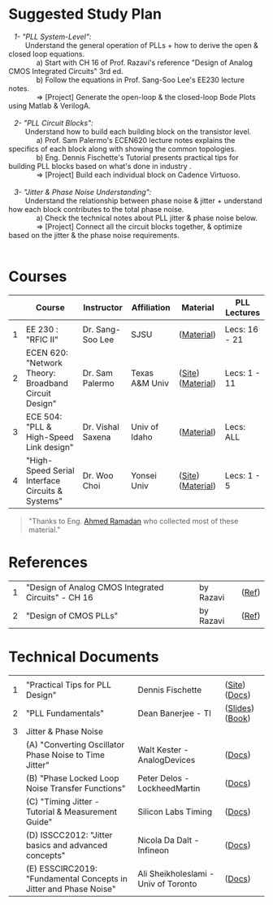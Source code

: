 # Suggested Study Plan
&ensp; *1- "PLL System-Level":* </br>
&ensp; &ensp; &ensp; Understand the general operation of PLLs + how to derive the open & closed loop equations. </br>
&ensp; &ensp; &ensp; &ensp; &ensp; a) Start with CH 16 of Prof. Razavi's reference "Design of Analog CMOS Integrated Circuits" 3rd ed. </br>
&ensp; &ensp; &ensp; &ensp; &ensp; b) Follow the equations in Prof. Sang-Soo Lee's EE230 lecture notes. </br>
&ensp; &ensp; &ensp; &ensp; &ensp; => [Project] Generate the open-loop & the closed-loop Bode Plots using Matlab & VerilogA. </br></br>
&ensp; *2- "PLL Circuit Blocks":* </br>
&ensp; &ensp; &ensp; Understand how to build each building block on the transistor level. </br>
&ensp; &ensp; &ensp; &ensp; &ensp; a) Prof. Sam Palermo's ECEN620 lecture notes explains the specifics of each block along with showing the common topologies. </br>
&ensp; &ensp; &ensp; &ensp; &ensp; b) Eng. Dennis Fischette's Tutorial presents practical tips for building PLL blocks based on what's done in industry . </br>
&ensp; &ensp; &ensp; &ensp; &ensp; => [Project] Build each individual block on Cadence Virtuoso. </br></br>
&ensp; *3- "Jitter & Phase Noise Understanding":* </br>
&ensp; &ensp; &ensp; Understand the relationship between phase noise & jitter + understand how each block contributes to the total phase noise. </br>
&ensp; &ensp; &ensp; &ensp; &ensp; a) Check the technical notes about PLL jitter & phase noise below. </br>
&ensp; &ensp; &ensp; &ensp; &ensp; => [Project] Connect all the circuit blocks together, & optimize based on the jitter & the phase noise requirements.</br></br>

# Courses
| | Course | Instructor | Affiliation | Material | PLL Lectures|
|---:|---|---|---|---|---|
|    |   |   |   |   |   |
| 1| EE 230 : "RFIC II"  | Dr. Sang-Soo Lee  | SJSU |([Material](https://drive.google.com/drive/folders/1WcP2svOrAle0cEzlL1oexYeuDEQjH5j9))| Lecs: 16 - 21 |
| 2| ECEN 620: "Network Theory: Broadband Circuit Design" | Dr. Sam Palermo   | Texas A&M Univ|([Site](https://people.engr.tamu.edu/spalermo/ecen620.html?fbclid=IwAR2SWKe_MPtf0ppmeYcn-hc3iDoC0JvFNAA6rgvxQDsvzCfM15htVaWEZuo)) ([Material](https://drive.google.com/drive/folders/1lpc9RQN0gua415adOnqK3tUChHH6Mqif?usp=sharing))| Lecs: 1 - 11 |
| 3| ECE 504: "PLL & High-Speed Link design"  | Dr. Vishal Saxena | Univ of Idaho |([Material](https://drive.google.com/drive/folders/176nN4prJmCzLWFan0TysT9ifXJiWUich?usp=sharing))| Lecs: ALL|
| 4| "High-Speed Serial Interface Circuits & Systems"  | Dr. Woo Choi | Yonsei Univ |([Site](http://tera.yonsei.ac.kr/class/2021_2_2/main.htm)) ([Material](https://drive.google.com/drive/folders/1vfblDuzH_SzOzE_7qD8c-JpRa6OSgap9?usp=drive_link))| Lecs: 1 - 5 |
> "Thanks to Eng. [Ahmed Ramadan](https://www.linkedin.com/in/ahmed-ramadan-70430914a/) who collected most of these material."

# References
|||||
|---:|---|---|---|
| 1|"Design of Analog CMOS Integrated Circuits" - CH 16    | by Razavi   | ([Ref](https://drive.google.com/file/d/14HT0R-oztZRAJbOOP0i4hZYRGIiUSPJD))|
| 2|"Design of CMOS PLLs"                                  |by Razavi    | ([Ref](https://drive.google.com/file/d/1pkin8NZktw55MCJYCk_KjVBS1WnJyZQd/))|

# Technical Documents
|||||
|---:|---|---|---|
||||
| 1| "Practical Tips for PLL Design"| Dennis Fischette |([Site](https://www.delroy.com/PLL_dir/pll.htm)) ([Docs](https://drive.google.com/file/d/1GcYZ-5Dmts4HL2uMz5SmjmuEwoTcmYgy))|
| 2| "PLL Fundamentals"    | Dean Banerjee - TI|([Slides](https://drive.google.com/drive/folders/1uUDOyvCSBSp6G3UI9uv4MGyx7vH1ovVd)) ([Book](https://www.ti.com/lit/ml/snaa106c/snaa106c.pdf))|
| 3| Jitter & Phase Noise  |||
|  | (A) "Converting Oscillator Phase Noise to Time Jitter"| Walt Kester - AnalogDevices|([Docs](https://www.analog.com/media/en/training-seminars/tutorials/MT-008.pdf))|
|  | (B) "Phase Locked Loop Noise Transfer Functions"| Peter Delos - LockheedMartin|([Docs](https://www.highfrequencyelectronics.com/index.php?option=com_content&view=article&id=1354:phase-locked-loop-noise-transfer-functions&catid=134:2016-01-january-articles&Itemid=189))|
|  | (C) "Timing Jitter - Tutorial & Measurement Guide"| Silicon Labs Timing|([Docs](https://www.mouser.com/pdfdocs/timing-jitter-tutorial-and-measurement-guide-ebook.pdf))|
|  | (D) ISSCC2012: "Jitter basics and advanced concepts"| Nicola Da Dalt - Infineon|([Docs](https://drive.google.com/file/d/1TEHrjFmUKhwwGLLrArSvR6PgWYO75l5A))|
|  | (E) ESSCIRC2019: "Fundamental Concepts in Jitter and Phase Noise"| Ali Sheikholeslami - Univ of Toronto|([Docs](https://drive.google.com/file/d/1-bdD9vR_FgfasawexiEQEdjoDEzLiPEh))|

